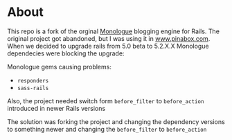 # About

This repo is a fork of the orginal [Monologue](https://github.com/jipiboily/monologue/) blogging engine for Rails. The original project got abandoned, but I was using it in www.pinabox.com. When we decided to upgrade rails from 5.0 beta to 5.2.X.X Monologue dependecies were blocking the upgrade:

Monologue gems causing problems:
- `responders`
- `sass-rails`

Also, the project needed switch form `before_filter` to `before_action` introduced in newer Rails versions

The solution was forking the project and changing the dependency versions to something newer and changing the `before_filter` to `before_action`
